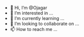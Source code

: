 - 👋 Hi, I’m @Ojagar
- 👀 I’m interested in ...
- 🌱 I’m currently learning ...
- 💞️ I’m looking to collaborate on ...
- 📫 How to reach me ...

<!---
Ojagar/Ojagar is a ✨ special ✨ repository because its `README.md` (this file) appears on your GitHub profile.
You can click the Preview link to take a look at your changes.
--->
